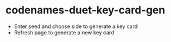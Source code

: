 # codenames-duet-key-card-gen
- Enter seed and choose side to generate a key card
- Refresh page to generate a new key card
